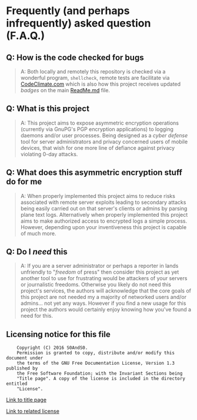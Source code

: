 # Frequently (and perhaps infrequently) asked question (F.A.Q.)

## Q: How is the code checked for bugs

> A: Both locally and remotely this repository is checked via a wonderful
> program, `shellcheck`, remote tests are facilitate via
> [CodeClimate.com](https://docs.codeclimate.com/docs/shellcheck) which is also
> how this project receives updated *badges* on the main
> [ReadMe.md](../ReadMe.md) file.

## Q: What is this project

> A: This project aims to expose asymmetric encryption operations (currently
> via GnuPG's PGP encryption applications) to logging daemons and/or user
> processes. Being designed as a *cyber defense* tool for server administrators
> and privacy concerned users of mobile devices, that wish for one more line of
> defiance against privacy violating 0-day attacks.

## Q: What does this asymmetric encryption stuff do for me

> A: When properly implemented this project aims to reduce risks associated
> with remote server exploits leading to secondary attacks being easily carried
> out on that server's clients or admins by parsing plane text logs.
> Alternatively when properly implemented this project aims to make authorized
> access to encrypted logs a simple process. However, depending upon your
> inventiveness this project is capable of much more.

## Q: Do I *need* this

> A: If you are a server administrator or perhaps a reporter in lands
> unfriendly to "*freedom* of press" then consider this project as yet another
> tool to use for frustrating would be attackers of your servers or
> journalistic freedoms. Otherwise you likely do not need this project's
> services, the authors will acknowledge that the core goals of this project
> are not needed my a majority of networked users and/or admins... not yet any
> ways. However if you find a new usage for this project the authors would
> certainly enjoy knowing how you've found a need for this.

## Licensing notice for this file

```
    Copyright (C) 2016 S0AndS0.
    Permission is granted to copy, distribute and/or modify this document under
    the terms of the GNU Free Documentation License, Version 1.3 published by
    the Free Software Foundation; with the Invariant Sections being
    "Title page". A copy of the license is included in the directory entitled
    "License".
```

[Link to title page](Contributing_Financially.md)

[Link to related license](../Licenses/GNU_FDLv1.3_Documentation.md)
